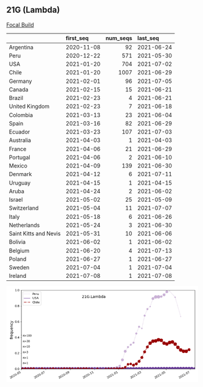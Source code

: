 

## 21G (Lambda)
[Focal Build](https://nextstrain.org/groups/neherlab/ncov/21G.Lambda)

|                       | first_seq   |   num_seqs | last_seq   |
|:----------------------|:------------|-----------:|:-----------|
| Argentina             | 2020-11-08  |         92 | 2021-06-24 |
| Peru                  | 2020-12-22  |        571 | 2021-05-30 |
| USA                   | 2021-01-20  |        704 | 2021-07-02 |
| Chile                 | 2021-01-20  |       1007 | 2021-06-29 |
| Germany               | 2021-02-01  |         96 | 2021-07-05 |
| Canada                | 2021-02-15  |         15 | 2021-06-21 |
| Brazil                | 2021-02-23  |          4 | 2021-06-21 |
| United Kingdom        | 2021-02-23  |          7 | 2021-06-18 |
| Colombia              | 2021-03-13  |         23 | 2021-06-04 |
| Spain                 | 2021-03-16  |         82 | 2021-06-29 |
| Ecuador               | 2021-03-23  |        107 | 2021-07-03 |
| Australia             | 2021-04-03  |          1 | 2021-04-03 |
| France                | 2021-04-06  |         21 | 2021-06-29 |
| Portugal              | 2021-04-06  |          2 | 2021-06-10 |
| Mexico                | 2021-04-09  |        139 | 2021-06-30 |
| Denmark               | 2021-04-12  |          6 | 2021-07-11 |
| Uruguay               | 2021-04-15  |          1 | 2021-04-15 |
| Aruba                 | 2021-04-24  |          2 | 2021-06-02 |
| Israel                | 2021-05-02  |         25 | 2021-05-09 |
| Switzerland           | 2021-05-04  |         11 | 2021-07-07 |
| Italy                 | 2021-05-18  |          6 | 2021-06-26 |
| Netherlands           | 2021-05-24  |          3 | 2021-06-30 |
| Saint Kitts and Nevis | 2021-05-31  |         10 | 2021-06-06 |
| Bolivia               | 2021-06-02  |          1 | 2021-06-02 |
| Belgium               | 2021-06-20  |          4 | 2021-07-13 |
| Poland                | 2021-06-27  |          1 | 2021-06-27 |
| Sweden                | 2021-07-04  |          1 | 2021-07-04 |
| Ireland               | 2021-07-08  |          1 | 2021-07-08 |

![Overall trends 21G.Lambda](/overall_trends_figures/overall_trends_21G.Lambda.png)